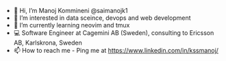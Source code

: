 - 👋 Hi, I’m Manoj Kommineni @saimanojk1
- 👀 I’m interested in data sceince, devops and web development 
- 🌱 I’m currently learning neovim and tmux
- 💻 Software Engineer at Cagemini AB (Sweden), consulting to Ericsson AB, Karlskrona, Sweden
- 📫 How to reach me - Ping me at https://www.linkedin.com/in/kssmanoj/

<!---
saimanojk1/saimanojk1 is a ✨ special ✨ repository because its `README.md` (this file) appears on your GitHub profile.
You can click the Preview link to take a look at your changes.
--->
